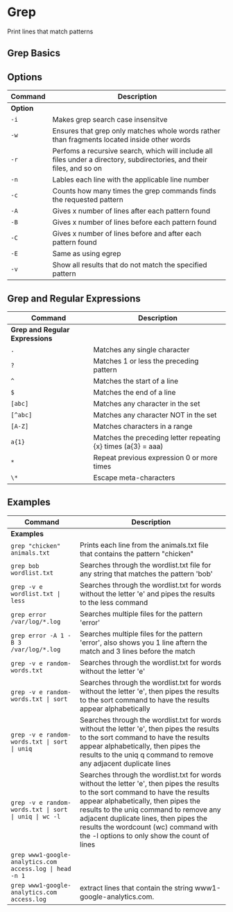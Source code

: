 # Grep

Print lines that match patterns

## Grep Basics

## Options

| **Command**   | **Description**   |
| --------------|-------------------|
| **Option** |
| `-i` | Makes grep search case insensitve  |
| `-w` | Ensures that grep only matches whole words rather than fragments located inside other words |
| `-r` | Perfoms a recursive search, which will include all files under a directory, subdirectories, and their files, and so on  |
| `-n` | Lables each line with the applicable line number |
| `-c` | Counts how many times the grep commands finds the requested pattern |
| `-A` | Gives x number of lines after each pattern found |
| `-B` | Gives x number of lines before each pattern found |
| `-C` | Gives x number of lines before and after each pattern found |
| `-E` | Same as using egrep |
| `-v` | Show all results that do not match the specified pattern |

## Grep and Regular Expressions

| **Command**   | **Description**   |
| --------------|-------------------|
| **Grep and Regular Expressions** |
| `.` | Matches any single character |
| `?` | Matches 1 or less the preceding pattern |
| `^` | Matches the start of a line |
| `$` | Matches the end of a line |
| `[abc]` | Matches any character in the set |
| `[^abc]` | Matches any character NOT in the set |
| `[A-Z]` | Matches characters in a range |
| `a{1}` | Matches the preceding letter repeating {x} times (a{3} = aaa) |
| `*` | Repeat previous expression 0 or more times |
| `\*` | Escape meta-characters |

## Examples

| **Command**   | **Description**   |
| --------------|-------------------|
| **Examples** |
| `grep "chicken" animals.txt` | Prints each line from the animals.txt file that contains the pattern "chicken" |
| `grep bob wordlist.txt` | Searches through the wordlist.txt file for any string that matches the pattern 'bob' |
| `grep -v e wordlist.txt \| less` |  Searches through the wordlist.txt for words without the letter 'e' and pipes the results to the less command |
| `grep error /var/log/*.log` | Searches multiple files for the pattern 'error' |
| `grep error -A 1 -B 3 /var/log/*.log` | Searches multiple files for the pattern 'error', also shows you 1 line aftern the match and 3 lines before the match |
| `grep -v e random-words.txt` | Searches through the wordlist.txt for words without the letter 'e'  |
| `grep -v e random-words.txt \| sort` | Searches through the wordlist.txt for words without the letter 'e', then pipes the results to the sort command to have the results appear alphabetically |
| `grep -v e random-words.txt \| sort \| uniq` | Searches through the wordlist.txt for words without the letter 'e', then pipes the results to the sort command to have the results appear alphabetically, then pipes the results to the uniq q command to remove any adjacent duplicate lines |
| `grep -v e random-words.txt \| sort \| uniq \| wc -l` | Searches through the wordlist.txt for words without the letter 'e', then pipes the results to the sort command to have the results appear alphabetically, then pipes the results to the uniq command to remove any adjacent duplicate lines, then pipes the results the wordcount (wc) command with the -l options to only show the count of lines |
| `grep www1-google-analytics.com access.log \| head -n 1` |
| `grep www1-google-analytics.com access.log` | extract lines that contain the string www1-google-analytics.com. |